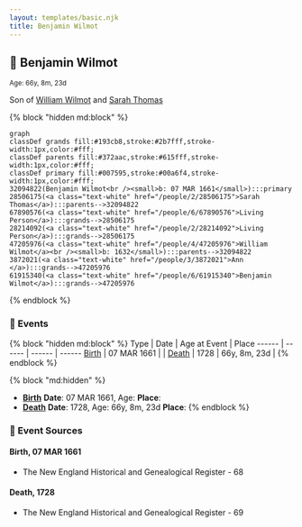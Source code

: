 ```yaml
---
layout: templates/basic.njk
title: Benjamin Wilmot
---
```

## 🔵 Benjamin Wilmot
<small>Age: 66y, 8m, 23d</small>

Son of [William Wilmot](/people/4/47205976) and [Sarah Thomas](/people/2/28506175)

{% block "hidden md:block" %}
```mermaid
graph
classDef grands fill:#193cb8,stroke:#2b7fff,stroke-width:1px,color:#fff;
classDef parents fill:#372aac,stroke:#615fff,stroke-width:1px,color:#fff;
classDef primary fill:#007595,stroke:#00a6f4,stroke-width:1px,color:#fff;
32094822(Benjamin Wilmot<br /><small>b: 07 MAR 1661</small>):::primary
28506175(<a class="text-white" href="/people/2/28506175">Sarah Thomas</a>):::parents-->32094822
67890576(<a class="text-white" href="/people/6/67890576">Living Person</a>):::grands-->28506175
28214092(<a class="text-white" href="/people/2/28214092">Living Person</a>):::grands-->28506175
47205976(<a class="text-white" href="/people/4/47205976">William Wilmot</a><br /><small>b: 1632</small>):::parents-->32094822
3872021(<a class="text-white" href="/people/3/3872021">Ann </a>):::grands-->47205976
61915340(<a class="text-white" href="/people/6/61915340">Benjamin Wilmot</a>):::grands-->47205976
```
{% endblock %}

### 📆 Events

{% block "hidden md:block" %}
Type | Date | Age at Event | Place
------ | ------ | ------ | ------
[Birth](#event-event-2) | 07 MAR 1661 |  |
[Death](#event-event-3) | 1728 | 66y, 8m, 23d |
{% endblock %}

{% block "md:hidden" %}
- **[Birth](#event-event-2)**
**Date**: 07 MAR 1661, Age:
**Place**:
- **[Death](#event-event-3)**
**Date**: 1728, Age: 66y, 8m, 23d
**Place**:
{% endblock %}

### 📰 Event Sources

#### <a id="event-event-2"></a> Birth, 07 MAR 1661
* The New England Historical and Genealogical Register  - 68

#### <a id="event-event-3"></a> Death, 1728
* The New England Historical and Genealogical Register  - 69